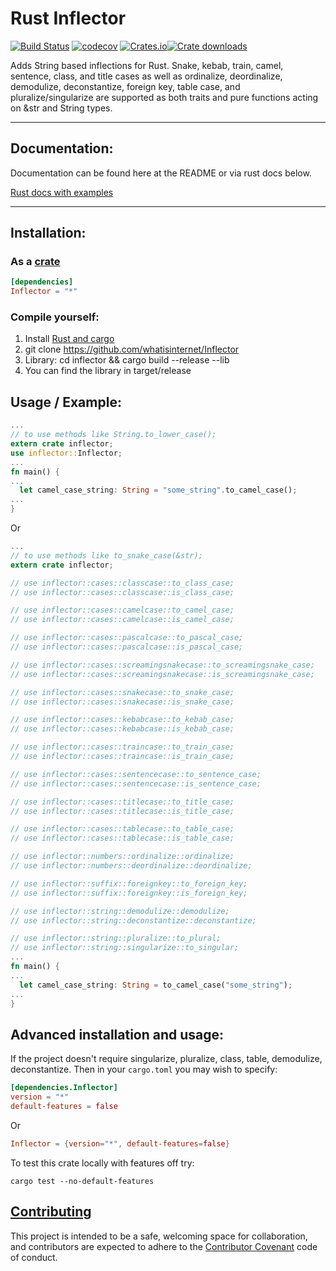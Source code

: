 # Rust Inflector


[![Build Status](https://travis-ci.org/whatisinternet/Inflector.svg?branch=master)](https://travis-ci.org/whatisinternet/Inflector) [![codecov](https://codecov.io/gh/whatisinternet/Inflector/branch/master/graph/badge.svg)](https://codecov.io/gh/whatisinternet/inflector) [![Crates.io](https://img.shields.io/crates/v/Inflector.svg)](https://crates.io/crates/inflector)[![Crate downloads](https://img.shields.io/crates/d/Inflector.svg)](https://crates.io/crates/inflector)


Adds String based inflections for Rust. Snake, kebab, train, camel,
sentence, class, and title cases as well as ordinalize,
deordinalize, demodulize, deconstantize, foreign key, table case, and pluralize/singularize are supported as both traits and pure functions
acting on &str and String types.

-----
## Documentation:

Documentation can be found here at the README or via rust docs below.

[Rust docs with examples](https://docs.rs/Inflector)

-----

## Installation:

### As a [crate](http://crates.io)

```toml
[dependencies]
Inflector = "*"
```

### Compile yourself:

1. Install [Rust and cargo](http://doc.crates.io/)
2. git clone https://github.com/whatisinternet/Inflector
3. Library: cd inflector && cargo build --release --lib
4. You can find the library in target/release

## Usage / Example:

```rust
...
// to use methods like String.to_lower_case();
extern crate inflector;
use inflector::Inflector;
...
fn main() {
...
  let camel_case_string: String = "some_string".to_camel_case();
...
}

```

Or

```rust
...
// to use methods like to_snake_case(&str);
extern crate inflector;

// use inflector::cases::classcase::to_class_case;
// use inflector::cases::classcase::is_class_case;

// use inflector::cases::camelcase::to_camel_case;
// use inflector::cases::camelcase::is_camel_case;

// use inflector::cases::pascalcase::to_pascal_case;
// use inflector::cases::pascalcase::is_pascal_case;

// use inflector::cases::screamingsnakecase::to_screamingsnake_case;
// use inflector::cases::screamingsnakecase::is_screamingsnake_case;

// use inflector::cases::snakecase::to_snake_case;
// use inflector::cases::snakecase::is_snake_case;

// use inflector::cases::kebabcase::to_kebab_case;
// use inflector::cases::kebabcase::is_kebab_case;

// use inflector::cases::traincase::to_train_case;
// use inflector::cases::traincase::is_train_case;

// use inflector::cases::sentencecase::to_sentence_case;
// use inflector::cases::sentencecase::is_sentence_case;

// use inflector::cases::titlecase::to_title_case;
// use inflector::cases::titlecase::is_title_case;

// use inflector::cases::tablecase::to_table_case;
// use inflector::cases::tablecase::is_table_case;

// use inflector::numbers::ordinalize::ordinalize;
// use inflector::numbers::deordinalize::deordinalize;

// use inflector::suffix::foreignkey::to_foreign_key;
// use inflector::suffix::foreignkey::is_foreign_key;

// use inflector::string::demodulize::demodulize;
// use inflector::string::deconstantize::deconstantize;

// use inflector::string::pluralize::to_plural;
// use inflector::string::singularize::to_singular;
...
fn main() {
...
  let camel_case_string: String = to_camel_case("some_string");
...
}

```

## Advanced installation and usage:

If the project doesn't require singularize, pluralize, class, table, demodulize,
deconstantize. Then in your `cargo.toml` you may wish to specify:

```toml
[dependencies.Inflector]
version = "*"
default-features = false
```

Or

```toml
Inflector = {version="*", default-features=false}

```

To test this crate locally with features off try:

```shell
cargo test --no-default-features
```

## [Contributing](CONTRIBUTING.md)

This project is intended to be a safe, welcoming space for collaboration, and contributors are expected to adhere to the [Contributor Covenant](http://contributor-covenant.org) code of conduct.
